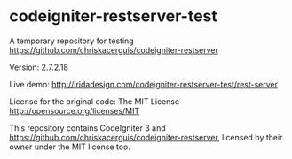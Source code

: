 # codeigniter-restserver-test

A temporary repository for testing https://github.com/chriskacerguis/codeigniter-restserver

Version: 2.7.2.18

Live demo: http://iridadesign.com/codeigniter-restserver-test/rest-server

License for the original code: The MIT License http://opensource.org/licenses/MIT

This repository contains CodeIgniter 3 and https://github.com/chriskacerguis/codeigniter-restserver, licensed by their owner under the MIT license too.
